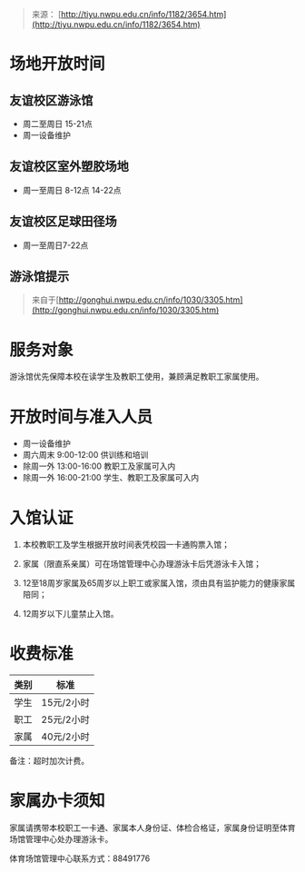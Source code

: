 > 来源： [http://tiyu.nwpu.edu.cn/info/1182/3654.htm](http://tiyu.nwpu.edu.cn/info/1182/3654.htm)

# 场地开放时间

## 友谊校区游泳馆

+ 周二至周日 15-21点
+ 周一设备维护

## 友谊校区室外塑胶场地

+ 周一至周日 8-12点 14-22点

## 友谊校区足球田径场

+ 周一至周日7-22点

## 游泳馆提示

> 来自于[http://gonghui.nwpu.edu.cn/info/1030/3305.htm](http://gonghui.nwpu.edu.cn/info/1030/3305.htm)

# 服务对象

游泳馆优先保障本校在读学生及教职工使用，兼顾满足教职工家属使用。

# 开放时间与准入人员

+ 周一设备维护
+ 周六周末 9:00-12:00 供训练和培训
+ 除周一外 13:00-16:00 教职工及家属可入内
+ 除周一外 16:00-21:00 学生、教职工及家属可入内

# 入馆认证

1. 本校教职工及学生根据开放时间表凭校园一卡通购票入馆；

2. 家属（限直系亲属）可在场馆管理中心办理游泳卡后凭游泳卡入馆；

3. 12至18周岁家属及65周岁以上职工或家属入馆，须由具有监护能力的健康家属陪同；

4. 12周岁以下儿童禁止入馆。

# 收费标准

| 类别 | 标准       |
| ---- | ---------- |
| 学生 | 15元/2小时 |
| 职工 | 25元/2小时 |
| 家属 | 40元/2小时 |

备注：超时加次计费。

# 家属办卡须知

家属请携带本校职工一卡通、家属本人身份证、体检合格证，家属身份证明至体育场馆管理中心处办理游泳卡。

体育场馆管理中心联系方式：88491776